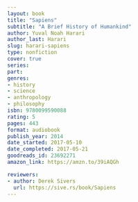 ```yaml
---
layout: book
title: "Sapiens"
subtitle: "A Brief History of Humankind"
author: Yuval Noah Harari
author_last: Harari
slug: harari-sapiens
type: nonfiction
cover: true
series: 
part: 
genres:
- history
- science
- anthropology
- philosophy
isbn: 9780099590088
rating: 5
pages: 443
format: audiobook
publish_year: 2014
date_started: 2017-05-10
date_completed: 2017-05-21
goodreads_id: 23692271
amazon_link: https://amzn.to/39iAQGh

reviewers:
- author: Derek Sivers
  url: https://sive.rs/book/Sapiens
---
```

